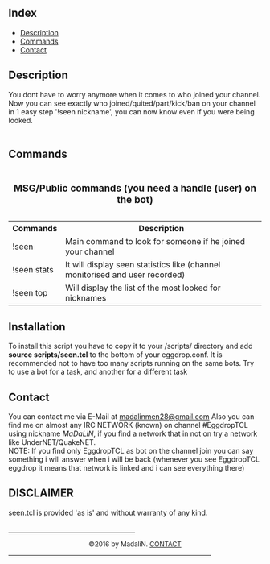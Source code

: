 <html>
<title>seen.tcl help file - PLEASE, keep in mind, this is a work in progess</title>
<h2>Index</h2>
<ul>
<li><a href="#description">Description</a>
<li><a href="#commands">Commands</a>
<li><a href="#contact">Contact</a>
</ul>

<a name="description">
<h2>Description</h2></a>You dont have to worry anymore when it comes to who joined your channel. Now you can see exactly who joined/quited/part/kick/ban on your channel in 1 easy step '!seen nickname', you can now know even if you were being looked.</h4>
<br>
<br>
<a name="commands"><h2>Commands</h2></a>
<table "id="t01"> 
<caption><h3>MSG/Public commands (you need a handle (user) on the bot)</h3></caption>
  <tr>
    <th><b>Commands</b></th>
    <th><b>Description</b></th>
  </tr>
  <tr>
    <td>!seen <nickname></td>
    <td>Main command to look for someone if he joined your channel</td>
  </tr>
  <tr>
    <td>!seen stats</td>
    <td>It will display seen statistics like (channel monitorised and user recorded)</td>
  </tr>
  <tr>
    <td>!seen top</td>
    <td>Will display the list of the most looked for nicknames</td>
  </tr>
</table>
<a name="installation"><h2>Installation</h2></a>
To install this script you have to copy it to your /scripts/ directory and add <b>source scripts/seen.tcl</b> to the bottom of your eggdrop.conf. It is recommended not to have too many scripts running on the same bots. Try to use a bot for a task, and another for a different task<p>

<a name="contact"><h2>Contact</h2></a>
You can contact me via E-Mail at <a href="mailto:madalinmen28@gmail.com">madalinmen28@gmail.com</a>
Also you can find me on almost any IRC NETWORK (known) on channel #EggdropTCL using nickname _MaDaLiN_, if you find a network that in not on try a network like UnderNET/QuakeNET.
<br>NOTE: If you find only EggdropTCL as bot on the channel join you can say something i will answer when i will be back (whenever you see EggdropTCL eggdrop it means that network is linked and i can see everything there)

<a name="disclaimer"><h2>DISCLAIMER</h2></a>
seen.tcl is provided 'as is' and without warranty of any kind.
<br>
<br>
<hr align="CENTER" width="50%">
<center><font size="-1">&copy;2016 by MadaliN. <A href="#contact">CONTACT</A></font></center>
<hr align="CENTER" width="80%">
</td></tr>
</body>
</html>
</b>
